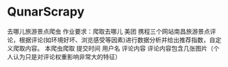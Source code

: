 # QunarScrapy
去哪儿旅游景点爬虫
作业要求：爬取去哪儿 美团 携程三个网站南昌旅游景点评论，根据评论(如环境好坏、浏览感受等因素)进行数据分析并给出推荐指数，自定义爬取内容。
本爬虫爬取 提交时间 用户名 评论内容 评论内容包含几张图片（个人认为只是对评论权重影响非常大的特征）
